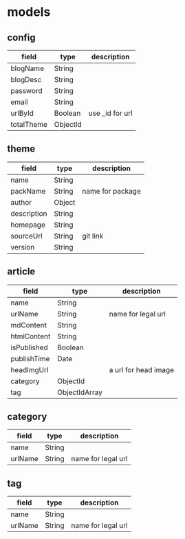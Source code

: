 # models

## config

| field | type | description |
| --- | --- | --- |
| blogName | String ||
| blogDesc | String ||
| password | String ||
| email | String ||
| urlById | Boolean | use _id for url |
| totalTheme | ObjectId ||

## theme

| field | type | description |
| --- | --- | --- |
| name | String ||
| packName | String | name for package |
| author | Object ||
| description | String ||
| homepage | String | |
| sourceUrl | String | git link |
| version | String ||

## article

| field | type | description |
| --- | --- | --- |
| name | String ||
| urlName | String | name for legal url |
| mdContent | String ||
| htmlContent | String ||
| isPublished | Boolean ||
| publishTime | Date ||
| headImgUrl || a url for head image |
| category | ObjectId ||
| tag | ObjectIdArray ||

## category

| field | type | description |
| --- | --- | --- |
| name | String ||
| urlName | String | name for legal url |

## tag

| field | type | description |
| --- | --- | --- |
| name | String ||
| urlName | String | name for legal url |
